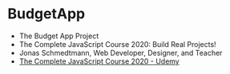 # BudgetApp
* The Budget App Project
* The Complete JavaScript Course 2020:  Build Real Projects!
* Jonas Schmedtmann, Web Developer, Designer, and Teacher
* [The Complete JavaScript Course 2020 - Udemy](https://www.udemy.com/course/the-complete-javascript-course/learn/lecture/5869076#overview)
